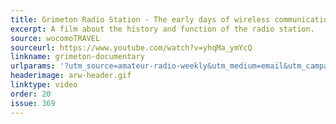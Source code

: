 ```yaml
---
title: Grimeton Radio Station - The early days of wireless communication in Sweden
excerpt: A film about the history and function of the radio station.
source: wocomoTRAVEL
sourceurl: https://www.youtube.com/watch?v=yhqMa_ymYcQ
linkname: grimeton-documentary
urlparams: '?utm_source=amateur-radio-weekly&utm_medium=email&utm_campaign=newsletter'
headerimage: arw-header.gif
linktype: video
order: 20
issue: 369
---
```

